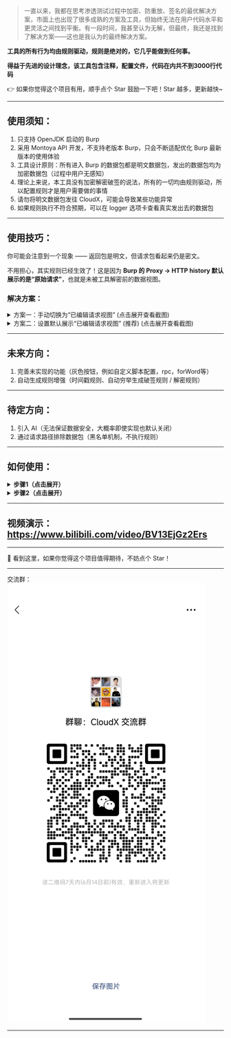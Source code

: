 > 一直以来，我都在思考渗透测试过程中加密、防重放、签名的最优解决方案，市面上也出现了很多成熟的方案及工具，但始终无法在用户代码水平和更灵活之间找到平衡。有一段时间，我甚至认为无解，但最终，我还是找到了解决方案——这也是我认为的最终解决方案。

**工具的所有行为均由规则驱动，规则是绝对的，它几乎能做到任何事。**

**得益于先进的设计理念，该工具包含注释，配置文件，代码在内共不到3000行代码**

👉 如果你觉得这个项目有用，顺手点个 Star 鼓励一下吧！Star 越多，更新越快~

---

## 使用须知：

1. 只支持 OpenJDK 启动的 Burp
2. 采用 Montoya API 开发，不支持老版本 Burp，只会不断适配优化 Burp 最新版本的使用体验
3. 工具设计原则：所有进入 Burp 的数据包都是明文数据包，发出的数据包均为加密数据包（过程中用户无感知）
4. 理论上来说，本工具没有加密解密破签的说法，所有的一切均由规则驱动，所以配置规则才是用户需要做的事情
5. 请勿将明文数据包发往 CloudX，可能会导致某些功能异常
6. 如果规则执行不符合预期，可以在 logger 选项卡查看真实发出去的数据包

---

## 使用技巧：

你可能会注意到一个现象 —— 返回包是明文，但请求包看起来仍是密文。

不用担心，其实规则已经生效了！这是因为 **Burp 的 Proxy → HTTP history 默认展示的是“原始请求”**，也就是未被工具解密前的数据视图。

### 解决方案：

<details><summary>方案一：手动切换为“已编辑请求视图” (点击展开查看截图)</summary>

![image](./images/447276611-0f4d54f9-9d5c-4897-9dbe-b29593aff445.png)

</details>

<details><summary>方案二：设置默认展示“已编辑请求视图” (推荐) (点击展开查看截图)</summary>

![image](./images/447278211-9e7fbbfa-6344-4096-9982-b85b397c12f8.png)

</details>

---

## 未来方向：

1. 完善未实现的功能（灰色按钮，例如自定义脚本配置，rpc，forWord等）
2. 自动生成规则增强（时间戳规则、自动穷举生成破签规则 / 解密规则）

---

## 待定方向：

1. 引入 AI（无法保证数据安全，大概率即使实现也默认关闭）
2. 通过请求路径排除数据包（黑名单机制，不执行规则）

---

## 如何使用：
<details>
<summary><strong>步骤1（点击展开）</strong></summary>

![image](./images/417664051-5f3a0453-f3c0-4ac2-a2a4-a56e66118d96.png)

</details>

<details>
<summary><strong>步骤2（点击展开）</strong></summary>

![FnGmEPRISjpE8nAUYFvrsr-FeU0A](./images/417638223-d980da24-3f01-4394-a496-6145ba5a2762.jpg)

</details>

---

## 视频演示：https://www.bilibili.com/video/BV13EjGz2Ers

---

🌟 看到这里，如果你觉得这个项目值得期待，不妨点个 Star！

---

交流群：
![FnGmEPRISjpE8nAUYFvrsr-FeU0A](./images/微信图片_20250607161845.jpg)

---
